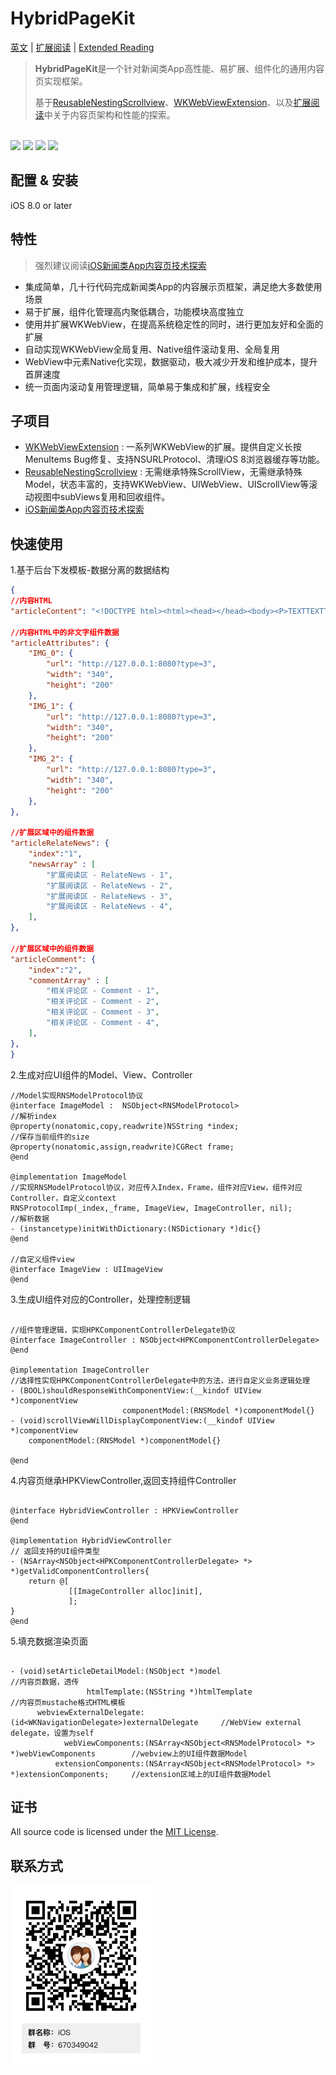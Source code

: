 # HybridPageKit

[英文](./README.md) | [扩展阅读](https://dequan1331.github.io/) | [Extended Reading](https://dequan1331.github.io/index-en.html) 

>**HybridPageKit**是一个针对新闻类App高性能、易扩展、组件化的通用内容页实现框架。
>
>基于[ReusableNestingScrollview](https://github.com/dequan1331/ReusableNestingScrollview)、[WKWebViewExtension](https://github.com/dequan1331/WKWebViewExtension)、以及[扩展阅读](https://dequan1331.github.io/)中关于内容页架构和性能的探索。

<br>

<div>
<img src="./HybridPageKit/gifs/Hybrid.gif" width="20%">
<img src="./HybridPageKit/gifs/Short.gif" width="20%">
<img src="./HybridPageKit/gifs/Banner.gif" width="20%">
<img src="./HybridPageKit/gifs/Folded.gif" width="20%">
</div>

## 配置 & 安装

iOS 8.0 or later


##	特性

>	强烈建议阅读[iOS新闻类App内容页技术探索](https://dequan1331.github.io/)

*  集成简单，几十行代码完成新闻类App的内容展示页框架，满足绝大多数使用场景
*  易于扩展，组件化管理高内聚低耦合，功能模块高度独立
* 	使用并扩展WKWebView，在提高系统稳定性的同时，进行更加友好和全面的扩展
* 	自动实现WKWebView全局复用、Native组件滚动复用、全局复用
*  	WebView中元素Native化实现，数据驱动，极大减少开发和维护成本，提升首屏速度
*  	统一页面内滚动复用管理逻辑，简单易于集成和扩展，线程安全

## 子项目

*	[WKWebViewExtension](https://github.com/dequan1331/WKWebViewExtension) : 一系列WKWebView的扩展。提供自定义长按MenuItems Bug修复、支持NSURLProtocol、清理iOS 8浏览器缓存等功能。
* 	[ReusableNestingScrollview](https://github.com/dequan1331/ReusableNestingScrollview) : 无需继承特殊ScrollView，无需继承特殊Model，状态丰富的，支持WKWebView、UIWebView、UIScrollView等滚动视图中subViews复用和回收组件。
*	[iOS新闻类App内容页技术探索](https://dequan1331.github.io/)

##	快速使用


1.基于后台下发模板-数据分离的数据结构
					
```json
{
//内容HTML
"articleContent": "<!DOCTYPE html><html><head></head><body><P>TEXTTEXTTEXTTEXTTEXTTEXT</P><P>{{IMG_0}}</P><P>TEXTTEXTTEXTTEXTTEXTTEXT</P><P>{{IMG_1}}</P><P>TEXTTEXTTEXTTEXTTEXTTEXT</P><P>{{IMG_2}}</P><P>The End</P></body></html>",

//内容HTML中的非文字组件数据
"articleAttributes": {
	"IMG_0": {
	    "url": "http://127.0.0.1:8080?type=3",
	    "width": "340",
	    "height": "200"
	},
	"IMG_1": {
	    "url": "http://127.0.0.1:8080?type=3",
	    "width": "340",
	    "height": "200"
	},
	"IMG_2": {
	    "url": "http://127.0.0.1:8080?type=3",
	    "width": "340",
	    "height": "200"
	},
},  

//扩展区域中的组件数据
"articleRelateNews": {
    "index":"1",
    "newsArray" : [
        "扩展阅读区 - RelateNews - 1",
        "扩展阅读区 - RelateNews - 2",
        "扩展阅读区 - RelateNews - 3",
        "扩展阅读区 - RelateNews - 4",
    ],
}, 

//扩展区域中的组件数据
"articleComment": {
    "index":"2",
    "commentArray" : [
        "相关评论区 - Comment - 1",
        "相关评论区 - Comment - 2",
        "相关评论区 - Comment - 3",
        "相关评论区 - Comment - 4",
    ],
},  
}
```

2.生成对应UI组件的Model、View、Controller

```objc
//Model实现RNSModelProtocol协议
@interface ImageModel :  NSObject<RNSModelProtocol>
//解析index
@property(nonatomic,copy,readwrite)NSString *index;
//保存当前组件的size
@property(nonatomic,assign,readwrite)CGRect frame;
@end

@implementation ImageModel
//实现RNSModelProtocol协议，对应传入Index，Frame，组件对应View，组件对应Controller，自定义context
RNSProtocolImp(_index,_frame, ImageView, ImageController, nil);
//解析数据
- (instancetype)initWithDictionary:(NSDictionary *)dic{}
@end

//自定义组件view
@interface ImageView : UIImageView
@end
```

3.生成UI组件对应的Controller，处理控制逻辑

```objc

//组件管理逻辑，实现HPKComponentControllerDelegate协议
@interface ImageController : NSObject<HPKComponentControllerDelegate>
@end

@implementation ImageController
//选择性实现HPKComponentControllerDelegate中的方法，进行自定义业务逻辑处理
- (BOOL)shouldResponseWithComponentView:(__kindof UIView *)componentView
                         componentModel:(RNSModel *)componentModel{}
- (void)scrollViewWillDisplayComponentView:(__kindof UIView *)componentView
    componentModel:(RNSModel *)componentModel{}

@end
```


4.内容页继承HPKViewController,返回支持组件Controller

```objc

@interface HybridViewController : HPKViewController
@end

@implementation HybridViewController
// 返回支持的UI组件类型
- (NSArray<NSObject<HPKComponentControllerDelegate> *> *)getValidComponentControllers{
    return @[
             [[ImageController alloc]init],
             ];
}
@end
```

5.填充数据渲染页面

```objc

- (void)setArticleDetailModel:(NSObject *)model                              //内容页数据，透传
                 htmlTemplate:(NSString *)htmlTemplate                       //内容页mustache格式HTML模板
      webviewExternalDelegate:(id<WKNavigationDelegate>)externalDelegate     //WebView external delegate，设置为self
            webViewComponents:(NSArray<NSObject<RNSModelProtocol> *> *)webViewComponents        //webview上的UI组件数据Model
          extensionComponents:(NSArray<NSObject<RNSModelProtocol> *> *)extensionComponents;     //extension区域上的UI组件数据Model

```

## 证书

All source code is licensed under the [MIT License](https://github.com/dequan1331/HybridPageKit/blob/master/LICENSE).

## 联系方式

<img src="./contact.png">


